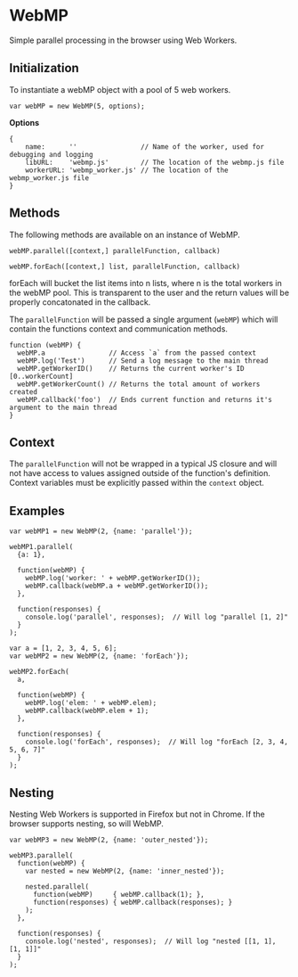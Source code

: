 # WebMP

Simple parallel processing in the browser using Web Workers.

## Initialization

To instantiate a webMP object with a pool of 5 web workers.

```
var webMP = new WebMP(5, options);
```

**Options**

```
{
	name:      ''                // Name of the worker, used for debugging and logging
	libURL:    'webmp.js'        // The location of the webmp.js file
	workerURL: 'webmp_worker.js' // The location of the webmp_worker.js file
}
```

## Methods

The following methods are available on an instance of WebMP.

`webMP.parallel([context,] parallelFunction, callback)`

`webMP.forEach([context,] list, parallelFunction, callback)`

forEach will bucket the list items into n lists, where n is the total workers in the webMP pool. This is transparent to the user and the return values will be properly concatonated in the callback. 

The `parallelFunction` will be passed a single argument (`webMP`) which will contain the functions context and communication methods.

```
function (webMP) {
  webMP.a                // Access `a` from the passed context
  webMP.log('Test')      // Send a log message to the main thread
  webMP.getWorkerID()    // Returns the current worker's ID [0..workerCount]
  webMP.getWorkerCount() // Returns the total amount of workers created
  webMP.callback('foo')  // Ends current function and returns it's argument to the main thread
}
```

## Context

The `parallelFunction` will not be wrapped in a typical JS closure and will not have access to values assigned outside of the function's definition. Context variables must be explicitly passed within the `context` object.

## Examples

```
var webMP1 = new WebMP(2, {name: 'parallel'});

webMP1.parallel(
  {a: 1},

  function(webMP) {
    webMP.log('worker: ' + webMP.getWorkerID());
    webMP.callback(webMP.a + webMP.getWorkerID());
  },

  function(responses) {
    console.log('parallel', responses);  // Will log "parallel [1, 2]"
  }
);
```

```
var a = [1, 2, 3, 4, 5, 6];
var webMP2 = new WebMP(2, {name: 'forEach'});

webMP2.forEach(
  a,

  function(webMP) {
    webMP.log('elem: ' + webMP.elem);
    webMP.callback(webMP.elem + 1);
  },

  function(responses) {
    console.log('forEach', responses);  // Will log "forEach [2, 3, 4, 5, 6, 7]"
  }
);
```

## Nesting

Nesting Web Workers is supported in Firefox but not in Chrome. If the browser supports nesting, so will WebMP.

```
var webMP3 = new WebMP(2, {name: 'outer_nested'});

webMP3.parallel(
  function(webMP) {
    var nested = new WebMP(2, {name: 'inner_nested'});

    nested.parallel(
      function(webMP)     { webMP.callback(1); },
      function(responses) { webMP.callback(responses); }
    );
  },

  function(responses) {
    console.log('nested', responses);  // Will log "nested [[1, 1], [1, 1]]"
  }
);
```